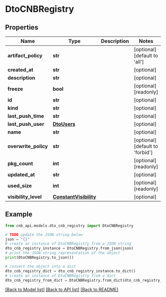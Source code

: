 # DtoCNBRegistry


## Properties

Name | Type | Description | Notes
------------ | ------------- | ------------- | -------------
**artifact_policy** | **str** |  | [optional] [default to 'all']
**created_at** | **str** |  | [optional] 
**description** | **str** |  | [optional] 
**freeze** | **bool** |  | [optional] [readonly] 
**id** | **str** |  | [optional] 
**kind** | **str** |  | [optional] 
**last_push_time** | **str** |  | [optional] 
**last_push_user** | [**DtoUsers**](DtoUsers.md) |  | [optional] 
**name** | **str** |  | [optional] 
**overwrite_policy** | **str** |  | [optional] [default to 'forbid']
**pkg_count** | **int** |  | [optional] [readonly] 
**updated_at** | **str** |  | [optional] 
**used_size** | **int** |  | [optional] [readonly] 
**visibility_level** | [**ConstantVisibility**](ConstantVisibility.md) |  | [optional] 

## Example

```python
from cnb_api.models.dto_cnb_registry import DtoCNBRegistry

# TODO update the JSON string below
json = "{}"
# create an instance of DtoCNBRegistry from a JSON string
dto_cnb_registry_instance = DtoCNBRegistry.from_json(json)
# print the JSON string representation of the object
print(DtoCNBRegistry.to_json())

# convert the object into a dict
dto_cnb_registry_dict = dto_cnb_registry_instance.to_dict()
# create an instance of DtoCNBRegistry from a dict
dto_cnb_registry_from_dict = DtoCNBRegistry.from_dict(dto_cnb_registry_dict)
```
[[Back to Model list]](../README.md#documentation-for-models) [[Back to API list]](../README.md#documentation-for-api-endpoints) [[Back to README]](../README.md)


